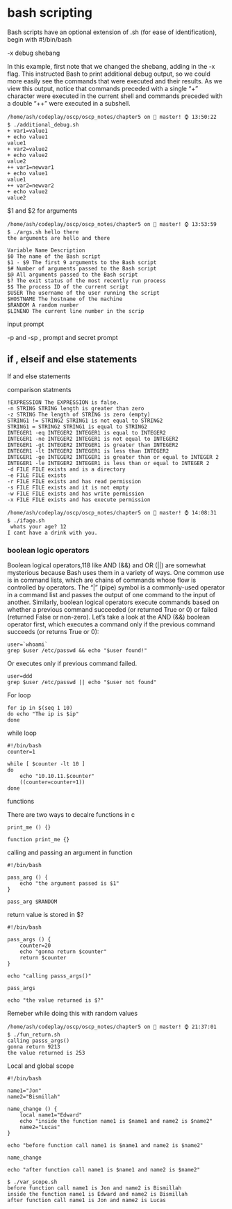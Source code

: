 # bash scripting

Bash scripts have an optional extension of
.sh (for ease of identification), begin with #!/bin/bash

-x debug shebang

In this example, first note that we changed the shebang, adding in the -x flag. This instructed Bash
to print additional debug output, so we could more easily see the commands that were executed
and their results. As we view this output, notice that commands preceded with a single “+” character
were executed in the current shell and commands preceded with a double “++” were executed in a
subshell.

```
/home/ash/codeplay/oscp/oscp_notes/chapter5 on  master! ⌚ 13:50:22
$ ./additional_debug.sh  
+ var1=value1
+ echo value1
value1
+ var2=value2
+ echo value2
value2
++ var1=newvar1
+ echo value1
value1
++ var2=newvar2
+ echo value2
value2

```

$1 and $2 for arguments

```
/home/ash/codeplay/oscp/oscp_notes/chapter5 on  master! ⌚ 13:53:59
$ ./args.sh hello there
the arguments are hello and there

```

```
Variable Name Description
$0 The name of the Bash script
$1 - $9 The first 9 arguments to the Bash script
$# Number of arguments passed to the Bash script
$@ All arguments passed to the Bash script
$? The exit status of the most recently run process
$$ The process ID of the current script
$USER The username of the user running the script
$HOSTNAME The hostname of the machine
$RANDOM A random number
$LINENO The current line number in the scrip
```

input prompt

-p and -sp , prompt and secret prompt

## if , elseif and else statements


If and else statements

comparison statments

```
!EXPRESSION The EXPRESSION is false.
-n STRING STRING length is greater than zero
-z STRING The length of STRING is zero (empty)
STRING1 != STRING2 STRING1 is not equal to STRING2
STRING1 = STRING2 STRING1 is equal to STRING2
INTEGER1 -eq INTEGER2 INTEGER1 is equal to INTEGER2
INTEGER1 -ne INTEGER2 INTEGER1 is not equal to INTEGER2
INTEGER1 -gt INTEGER2 INTEGER1 is greater than INTEGER2
INTEGER1 -lt INTEGER2 INTEGER1 is less than INTEGER2
INTEGER1 -ge INTEGER2 INTEGER1 is greater than or equal to INTEGER 2
INTEGER1 -le INTEGER2 INTEGER1 is less than or equal to INTEGER 2
-d FILE FILE exists and is a directory
-e FILE FILE exists
-r FILE FILE exists and has read permission
-s FILE FILE exists and it is not empty
-w FILE FILE exists and has write permission
-x FILE FILE exists and has execute permission
```

```
/home/ash/codeplay/oscp/oscp_notes/chapter5 on  master! ⌚ 14:08:31
$ ./ifage.sh
 whats your age? 12
I cant have a drink with you.

```

### boolean logic operators

Boolean logical operators,118 like AND (&&) and OR (||) are somewhat mysterious because Bash
uses them in a variety of ways.
One common use is in command lists, which are chains of commands whose flow is controlled by
operators. The “|” (pipe) symbol is a commonly-used operator in a command list and passes the
output of one command to the input of another. Similarly, boolean logical operators execute
commands based on whether a previous command succeeded (or returned True or 0) or failed
(returned False or non-zero).
Let’s take a look at the AND (&&) boolean operator first, which executes a command only if the
previous command succeeds (or returns True or 0):

```
user=`whoami`
grep $user /etc/passwd && echo "$user found!"
```

Or executes only if previous command failed.

```
user=ddd
grep $user /etc/passwd || echo "$user not found"
```

For loop

```
for ip in $(seq 1 10)
do echo "The ip is $ip"
done
```

while loop

```
#!/bin/bash
counter=1

while [ $counter -lt 10 ]
do
    echo "10.10.11.$counter"
    ((counter=counter+1))
done
```

functions 

There are two ways to decalre functions in c

`print_me () {}`

`function print_me {}`

calling and passing an argument in function

```
#!/bin/bash

pass_arg () {
    echo "the argument passed is $1"
}

pass_arg $RANDOM

```


return value is stored in $?

```
#!/bin/bash

pass_args () {
    counter=20
    echo "gonna return $counter"
    return $counter
}

echo "calling passs_args()"

pass_args

echo "the value returned is $?"
```

Remeber while doing this with random values

```
/home/ash/codeplay/oscp/oscp_notes/chapter5 on  master! ⌚ 21:37:01
$ ./fun_return.sh
calling passs_args()
gonna return 9213
the value returned is 253

```

Local and global scope

```
#!/bin/bash

name1="Jon"
name2="Bismillah"

name_change () {
    local name1="Edward"
    echo "inside the function name1 is $name1 and name2 is $name2"
    name2="Lucas"
}

echo "before function call name1 is $name1 and name2 is $name2"

name_change 

echo "after function call name1 is $name1 and name2 is $name2"
```

```
$ ./var_scope.sh
before function call name1 is Jon and name2 is Bismillah
inside the function name1 is Edward and name2 is Bismillah
after function call name1 is Jon and name2 is Lucas

```
